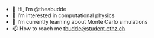 - 👋 Hi, I’m @theabudde
- 👀 I’m interested in computational physics
- 🌱 I’m currently learning about Monte Carlo simulations
- 📫 How to reach me tbudde@student.ethz.ch

<!---
theabudde/theabudde is a ✨ special ✨ repository because its `README.md` (this file) appears on your GitHub profile.
You can click the Preview link to take a look at your changes.
--->
